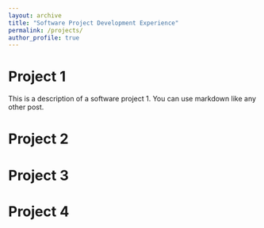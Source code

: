 ```yaml
---
layout: archive
title: "Software Project Development Experience"
permalink: /projects/
author_profile: true
---
```


<!-- {% include base_path %}

{% for post in site.projects reversed %}
  {% include archive-single.html %}
{% endfor %} -->

Project 1
======
This is a description of a software project 1. You can use markdown like any other post.



Project 2
======





Project 3
======




Project 4
======



